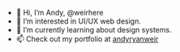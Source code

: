 - 👋 Hi, I’m Andy, @weirhere
- 👀 I’m interested in UI/UX web design.
- 🌱 I’m currently learning about design systems.
- 📫 Check out my portfolio at <a href="andyryanweir.com">andyryanweir</a>

<!---
weirhere/weirhere is a ✨ special ✨ repository because its `README.md` (this file) appears on your GitHub profile.
You can click the Preview link to take a look at your changes.
--->
